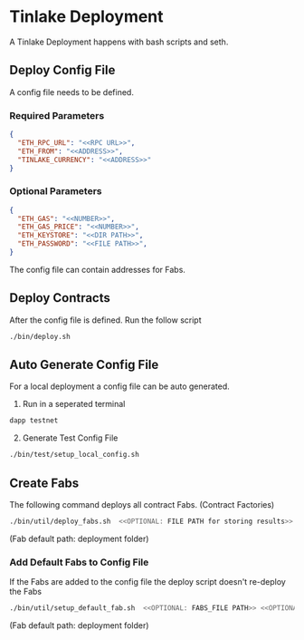 # Tinlake Deployment
A Tinlake Deployment happens with bash scripts and seth.

## Deploy Config File
A config file needs to be defined.
### Required Parameters
```json
{
  "ETH_RPC_URL": "<<RPC URL>>",
  "ETH_FROM": "<<ADDRESS>>",
  "TINLAKE_CURRENCY": "<<ADDRESS>>"
}
```

### Optional Parameters
```json
{
  "ETH_GAS": "<<NUMBER>>",
  "ETH_GAS_PRICE": "<<NUMBER>>",
  "ETH_KEYSTORE": "<<DIR PATH>>",
  "ETH_PASSWORD": "<<FILE PATH>>",
}
```
The config file can contain addresses for Fabs.



## Deploy Contracts
After the config file is defined. Run the follow script

```bash
./bin/deploy.sh
```

## Auto Generate Config File 
For a local deployment a config file can be auto generated.

1. Run in a seperated terminal
```bash
dapp testnet

```

2. Generate Test Config File
```bash
./bin/test/setup_local_config.sh 

```


## Create Fabs
The following command deploys all contract Fabs. (Contract Factories)
```bash
./bin/util/deploy_fabs.sh  <<OPTIONAL: FILE PATH for storing results>>
```
(Fab default path: deployment folder)


### Add Default Fabs to Config File
If the Fabs are added to the config file the deploy script doesn't re-deploy the Fabs
```bash
./bin/util/setup_default_fab.sh  <<OPTIONAL: FABS_FILE PATH>> <<OPTIONAL: CONFIG_FILE PATH>>
```
(Fab default path: deployment folder)